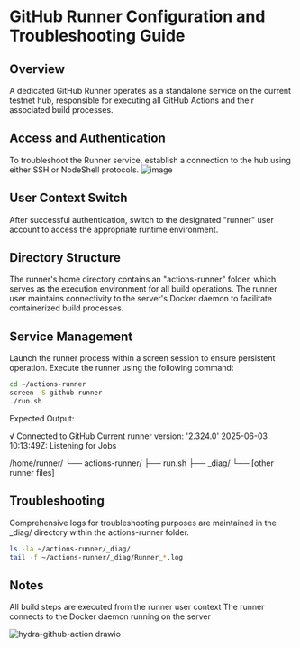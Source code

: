 # GitHub Runner Configuration and Troubleshooting Guide

## Overview
A dedicated GitHub Runner operates as a standalone service on the current testnet hub, responsible for executing all GitHub Actions and their associated build processes.

## Access and Authentication
To troubleshoot the Runner service, establish a connection to the hub using either SSH or NodeShell protocols.
![image](https://github.com/user-attachments/assets/03de6c68-3cd9-4d1e-8901-8328444d7154)

## User Context Switch
After successful authentication, switch to the designated "runner" user account to access the appropriate runtime environment.

## Directory Structure
The runner's home directory contains an "actions-runner" folder, which serves as the execution environment for all build operations. The runner user maintains connectivity to the server's Docker daemon to facilitate containerized build processes.

## Service Management
Launch the runner process within a screen session to ensure persistent operation. Execute the runner using the following command:

```bash
cd ~/actions-runner
screen -S github-runner
./run.sh
```
Expected Output:

√ Connected to GitHub
Current runner version: '2.324.0'
2025-06-03 10:13:49Z: Listening for Jobs

/home/runner/
└── actions-runner/
    ├── run.sh
    ├── _diag/
    └── [other runner files]

## Troubleshooting
Comprehensive logs for troubleshooting purposes are maintained in the _diag/ directory within the actions-runner folder.
```bash
ls -la ~/actions-runner/_diag/
tail -f ~/actions-runner/_diag/Runner_*.log
```

## Notes
All build steps are executed from the runner user context
The runner connects to the Docker daemon running on the server



![hydra-github-action drawio](https://github.com/user-attachments/assets/f9291eed-ad66-4383-b7b3-2687e259d06b)
